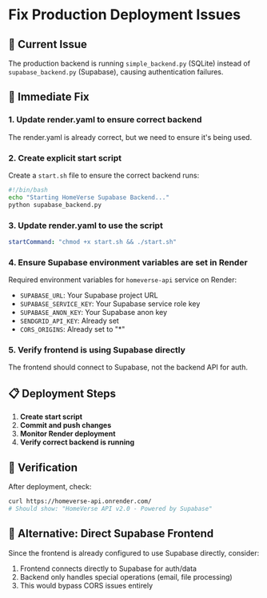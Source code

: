 # Fix Production Deployment Issues

## 🚨 Current Issue
The production backend is running `simple_backend.py` (SQLite) instead of `supabase_backend.py` (Supabase), causing authentication failures.

## 🔧 Immediate Fix

### 1. Update render.yaml to ensure correct backend
The render.yaml is already correct, but we need to ensure it's being used.

### 2. Create explicit start script
Create a `start.sh` file to ensure the correct backend runs:

```bash
#!/bin/bash
echo "Starting HomeVerse Supabase Backend..."
python supabase_backend.py
```

### 3. Update render.yaml to use the script
```yaml
startCommand: "chmod +x start.sh && ./start.sh"
```

### 4. Ensure Supabase environment variables are set in Render

Required environment variables for `homeverse-api` service on Render:
- `SUPABASE_URL`: Your Supabase project URL
- `SUPABASE_SERVICE_KEY`: Your Supabase service role key  
- `SUPABASE_ANON_KEY`: Your Supabase anon key
- `SENDGRID_API_KEY`: Already set
- `CORS_ORIGINS`: Already set to "*"

### 5. Verify frontend is using Supabase directly
The frontend should connect to Supabase, not the backend API for auth.

## 📋 Deployment Steps

1. **Create start script**
2. **Commit and push changes**
3. **Monitor Render deployment**
4. **Verify correct backend is running**

## 🧪 Verification

After deployment, check:
```bash
curl https://homeverse-api.onrender.com/
# Should show: "HomeVerse API v2.0 - Powered by Supabase"
```

## 🚦 Alternative: Direct Supabase Frontend

Since the frontend is already configured to use Supabase directly, consider:
1. Frontend connects directly to Supabase for auth/data
2. Backend only handles special operations (email, file processing)
3. This would bypass CORS issues entirely